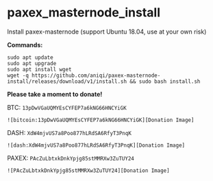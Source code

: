 # paxex_masternode_install
Install paxex-masternode (support Ubuntu 18.04, use at your own risk)

**Commands:**

```
sudo apt update
sudo apt upgrade
sudo apt install wget
wget -q https://github.com/aniqi/paxex-masternode-install/releases/download/v1/install.sh && sudo bash install.sh
```


**Please take a moment to donate!**

BTC: `13pDwVGaUQMYEsCYFEP7a6kNG66HNCYiGK`

`![bitcoin:13pDwVGaUQMYEsCYFEP7a6kNG66HNCYiGK][Donation Image]`


DASH: `XdW4mjvUS7a8Poo877hLRdSA6RfyT3PnqK`

`![dash:XdW4mjvUS7a8Poo877hLRdSA6RfyT3PnqK][Donation Image]`


PAXEX: `PAcZuLbtxkDnkYpjg85stMMRXw3ZuTUY24`

`![PAcZuLbtxkDnkYpjg85stMMRXw3ZuTUY24][Donation Image]`
